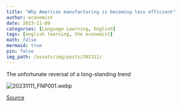 ```yaml
---
title: "Why American manufacturing is becoming less efficient"
author: economist
date: 2023-11-09
categories: [Language Learning, English]
tags: [english learning, the economist]
math: false
mermaid: true
pin: false
img_path: /assets/img/posts/202311/
---
```



The unfortunate reversal of a long-standing trend

![20231111_FNP001.webp](20231111_FNP001.webp)



[Source](https://www.economist.com/finance-and-economics/2023/11/09/why-american-manufacturing-is-increasingly-inefficient)



